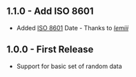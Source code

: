 ## 1.1.0 - Add ISO 8601
* Added [ISO 8601](https://en.wikipedia.org/wiki/ISO_8601) Date - Thanks to [*lemiii*](https://github.com/lemiii)

## 1.0.0 - First Release
* Support for basic set of random data
